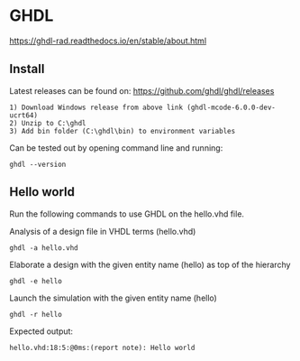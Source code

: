 # GHDL
https://ghdl-rad.readthedocs.io/en/stable/about.html

## Install 
Latest releases can be found on: https://github.com/ghdl/ghdl/releases

    1) Download Windows release from above link (ghdl-mcode-6.0.0-dev-ucrt64)
    2) Unzip to C:\ghdl
    3) Add bin folder (C:\ghdl\bin) to environment variables

Can be tested out by opening command line and running:
    
    ghdl --version

## Hello world 

Run the following commands to use GHDL on the hello.vhd file.

Analysis of a design file in VHDL terms (hello.vhd)
 
    ghdl -a hello.vhd

Elaborate a design with the given entity name (hello) as top of the hierarchy

    ghdl -e hello

Launch the simulation with the given entity name (hello)

    ghdl -r hello

    
Expected output:

    hello.vhd:18:5:@0ms:(report note): Hello world